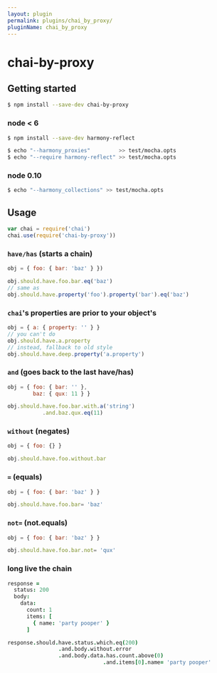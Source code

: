 ```yaml
---
layout: plugin
permalink: plugins/chai_by_proxy/
pluginName: chai_by_proxy
---
```


# chai-by-proxy

## Getting started

```bash
$ npm install --save-dev chai-by-proxy
```

### node < 6

```bash
$ npm install --save-dev harmony-reflect

$ echo "--harmony_proxies"         >> test/mocha.opts
$ echo "--require harmony-reflect" >> test/mocha.opts
```

### node 0.10

```bash
$ echo "--harmony_collections" >> test/mocha.opts
```

## Usage

```javascript
var chai = require('chai')
chai.use(require('chai-by-proxy'))
```

### `have/has` (starts a chain)

```javascript
obj = { foo: { bar: 'baz' } })

obj.should.have.foo.bar.eq('baz')
// same as
obj.should.have.property('foo').property('bar').eq('baz')
```

### `chai`'s properties are prior to your object's

```javascript
obj = { a: { property: '' } }
// you can't do
obj.should.have.a.property
// instead, fallback to old style
obj.should.have.deep.property('a.property')
```

### `and` (goes back to the last have/has)

```javascript
obj = { foo: { bar: '' },
        baz: { qux: 11 } }

obj.should.have.foo.bar.with.a('string')
           .and.baz.qux.eq(11)
```

### `without` (negates)

```javascript
obj = { foo: {} }

obj.should.have.foo.without.bar
```

### `=` (equals)

```javascript
obj = { foo: { bar: 'baz' } }

obj.should.have.foo.bar= 'baz'
```

### `not=` (not.equals)

```javascript
obj = { foo: { bar: 'baz' } }

obj.should.have.foo.bar.not= 'qux'
```

### long live the chain

```coffeescript
response =
  status: 200
  body:
    data:
      count: 1
      items: [
        { name: 'party pooper' }
      ]

response.should.have.status.which.eq(200)
                .and.body.without.error
                .and.body.data.has.count.above(0)
                              .and.items[0].name= 'party pooper'
```

